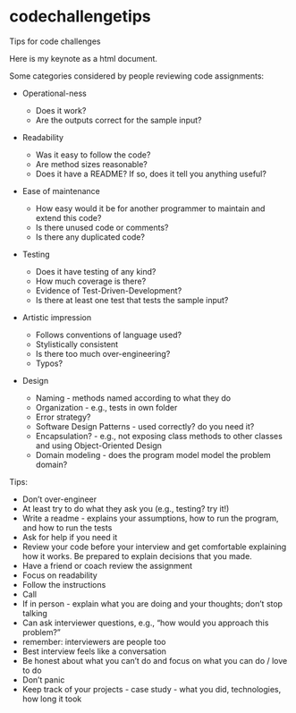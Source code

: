 # codechallengetips
Tips for code challenges

Here is my keynote as a html document.

Some categories considered by people reviewing code assignments:
* Operational-ness
  * Does it work?
  * Are the outputs correct for the sample input?

* Readability
  * Was it easy to follow the code?
  * Are method sizes reasonable?
  * Does it have a README? If so, does it tell you anything useful?

* Ease of maintenance
  * How easy would it be for another programmer to maintain and extend this code?
  * Is there unused code or comments?
  * Is there any duplicated code?

* Testing
  * Does it have testing of any kind?
  * How much coverage is there?
  * Evidence of Test-Driven-Development?
  * Is there at least one test that tests the sample input?

* Artistic impression
  * Follows conventions of language used?
  * Stylistically consistent
  * Is there too much over-engineering?
  * Typos?

* Design
  * Naming - methods named according to what they do
  * Organization - e.g., tests in own folder
  * Error strategy?
  * Software Design Patterns - used correctly? do you need it?
  * Encapsulation? - e.g., not exposing class methods to other classes and using Object-Oriented Design
  * Domain modeling - does the program model model the problem domain?

Tips:
* Don’t over-engineer
* At least try to do what they ask you (e.g., testing? try it!)
* Write a readme - explains your assumptions, how to run the program, and how to run the tests
* Ask for help if you need it
* Review your code before your interview and get comfortable explaining how it works. Be prepared to explain decisions that you made.
* Have a friend or coach review the assignment
* Focus on readability
* Follow the instructions
* Call
* If in person - explain what you are doing and your thoughts; don’t stop talking
* Can ask interviewer questions, e.g., “how would you approach this problem?”
* remember: interviewers are people too
* Best interview feels like a conversation
* Be honest about what you can’t do and focus on what you can do / love to do
* Don’t panic
* Keep track of your projects - case study - what you did, technologies, how long it took
